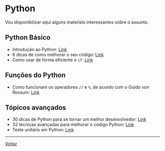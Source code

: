 # Python

Vou disponibilizar aqui alguns materiais interessantes sobre o assunto.

## Python Básico

* Introdução ao Python: [Link](https://towardsdatascience.com/introduction-to-python-c43e17aaa78b)
* 6 dicas de como melhorar o seu código: [Link](https://towardsdatascience.com/python-6-coding-hygiene-tips-that-helped-me-got-promoted-c70b4380f1c7)
* Como usar de forma eficiente o `if`: [Link](https://towardsdatascience.com/elegant-and-efficient-usage-of-if-else-clauses-d41d3e88fe07)

## Funções do Python

* Como funcionam os operadores `//` e `%`, de acordo com o Guido von Rossum: [Link](http://python-history.blogspot.com/2010/08/why-pythons-integer-division-floors.html)

## Tópicos avançados

* 30 dicas de Python para se tornar um melhor desenvolvedor: [Link](https://medium.com/pythonland/30-python-language-tricks-that-will-make-you-a-better-coder-f08f811a7b0f)
* 32 técnicas avançadas para melhorar o código Python: [Link](https://betterprogramming.pub/thirty-two-advanced-techniques-for-better-python-code-6717226eb611)
* Teste unitário em Python: [Link](https://levelup.gitconnected.com/unit-testing-in-python-mocking-patching-and-dependency-injection-301280db2fed)

---

[Voltar](https://victor0machado.github.io/)
